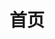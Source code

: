 ---
home: true
icon: home
title: 首页
heroImage: /首页/内心.jpg
;heroFullScreen: true
;bgImage: /首页/绝景3.jpg
;bgImageDark: /首页/绝景3.jpg
;bgImageStyle:
  ;background-attachment: fixed
heroText: 摄影自留地
tagline: 随机漫步 | fool who wandered randomly

highlights:
  - color: #f0f1f2
  - header: 目的地 | Destination
    description: “要一直在路上 还要热泪盈眶”。对于“流浪”两字总是有着过于浪漫的遐想。总想着跑去谁也够不到的地方，没有时光流动的地方。最原始的流浪，不过只是向那乡愁的原型致敬吧。某段岁月里，我们的世界观好像是-只有做了自由的流浪者，才算是拥有完美无缺的人生。
    bgImage: /首页/目的地1加暗.jpg
    bgImageDark: /首页/目的地1加暗.jpg
    bgImageStyle:
      background-repeat: repeat
      background-size: initial
    features:
      - title: 东京
        icon: clipboard-check
        details: 泾渭分明：里东京 | 谁能凭爱意要富士山私有
        link: https://theme-hope.vuejs.press/zh/guide/markdown/others.html#link-check
      - title: 京都
        icon: clipboard-check
        details: 神明
        link: https://theme-hope.vuejs.press/zh/guide/markdown/others.html#link-check
      - title: 大阪
        icon: clipboard-check
        details: 大阪
        link: /destinations/oversea/osaka_1
      - title: 镰仓
        icon: clipboard-check
        details: 镰仓
        link: https://theme-hope.vuejs.press/zh/guide/markdown/others.html#link-check
      - title: 奈良
        icon: clipboard-check
        details: 若草山の鹿
        link: https://theme-hope.vuejs.press/zh/guide/markdown/others.html#link-check
      - title: 香港
        icon: clipboard-check
        details: 白天的庙街
        link: https://theme-hope.vuejs.press/zh/guide/markdown/others.html#link-check
      - title: 杭州
        icon: clipboard-check
        details: 第二故乡 | 我们称之为路的，其实不过是彷徨。
        link: https://theme-hope.vuejs.press/zh/guide/markdown/others.html#link-check
      - title: 上海
        icon: clipboard-check
        details: 我只记得最初只是经过你 去到别的城市 华灯初上 歌舞升平
        link: https://theme-hope.vuejs.press/zh/guide/markdown/others.html#link-check
      - title: 厦门
        icon: clipboard-check
        details: 听见天晴 听见黑暗 听见人潮中 有妳
        link: https://theme-hope.vuejs.press/zh/guide/markdown/others.html#link-check
      - title: 广州
        icon: clipboard-check
        details: 广州
        link: https://theme-hope.vuejs.press/zh/guide/markdown/others.html#link-check        
      - title: 北京
        icon: clipboard-check
        details: 北京
        link: https://theme-hope.vuejs.press/zh/guide/markdown/others.html#link-check
      - title: 西安
        icon: clipboard-check
        details: 西安
        link: https://theme-hope.vuejs.press/zh/guide/markdown/others.html#link-check
      - title: 重庆
        icon: clipboard-check
        details: 重庆
        link: https://theme-hope.vuejs.press/zh/guide/markdown/others.html#link-check
      - title: 敦煌
        icon: clipboard-check
        details: 敦煌
        link: https://theme-hope.vuejs.press/zh/guide/markdown/others.html#link-check
      - title: 南京
        icon: clipboard-check
        details: 你离开了南京，从此没有人和我说话。
        link: https://theme-hope.vuejs.press/zh/guide/markdown/others.html#link-check
      - title: 苏州
        icon: clipboard-check
        details: 苏州
        link: https://theme-hope.vuejs.press/zh/guide/markdown/others.html#link-check   
      - title: 乌镇
        icon: clipboard-check
        details: 乌镇
        link: https://theme-hope.vuejs.press/zh/guide/markdown/others.html#link-check    
      - title: 西递
        icon: clipboard-check
        details: 一生痴绝处，无梦到徽州
        link: https://theme-hope.vuejs.press/zh/guide/markdown/others.html#link-check                     
  - header: 情绪人像 | Portrait
    description: 米蘭.昆德拉說：“這是一個流行離開的世界，而我們都不擅長告別”。
    ;image: /首页/人像3.jpg
    bgImage: /首页/人像3.jpg
    ;bgImageDark: /首页/现场.jpg
    highlights:
      - title: 猫&少女
        icon: dumbbell
        details: 只愿妳曾被这世界温柔相待
        link: https://theme-hope.vuejs.press/zh/guide/advanced/seo.html
      - title: 我想和你虚度时光 比如低头看鱼 比如把茶杯留在桌子上 离开
        icon: sitemap
        details: 我们在/繁星坠落的山谷里/相遇
        link: https://theme-hope.vuejs.press/zh/guide/advanced/sitemap.html

      - title: 要是没有风，你能否听到地球在轴上转
        icon: rss
        details: 你在南方的艳阳里，大雪纷飞
        link: https://theme-hope.vuejs.press/zh/guide/advanced/feed.html

      - title: 早安，陪伴是最长情的告白。
        icon: mobile-screen
        details: 我们都不会说谎 带着行囊到处流浪
        link: https://theme-hope.vuejs.press/zh/guide/advanced/pwa.html

  - header: 现场 | Live
    description: 子泓老师说：这首歌solo的时候，要有恨意。--《I Hate Myself For Loving You》
    ;image: /首页/现场.jpg
    bgImage: /首页/现场.jpg
    bgImageDark: /首页/现场.jpg
    highlights:
      - title: 草莓音乐节
        icon: dumbbell
        details: 太鼓达人马頔
        link: https://theme-hope.vuejs.press/zh/guide/advanced/seo.html

      - title: 西递黄山音乐节
        icon: sitemap
        details: 负离子
        link: https://theme-hope.vuejs.press/zh/guide/advanced/sitemap.html

      - title: 爵士黄楼
        icon: rss
        details:  wonderful
        link: https://theme-hope.vuejs.press/zh/guide/advanced/feed.html

      - title: RealLive
        icon: mobile-screen
        details:  “接下来我想唱首《南山南》，你们都帮我录一下，录给我最心爱的姑娘听。”
        link: https://theme-hope.vuejs.press/zh/guide/advanced/pwa.html

  - header: 街色巷影 | Street
    description: 要对抗流逝，就去问候一个陌生人。城市是一个几百万人一起孤独地生活的地方。
    ;image: /首页/街头3.jpg
    bgImage: /首页/街头3.jpg
    bgImageDark: /首页/街头3.jpg
    highlights:
      - title: 东京-清澄白河
        icon: dumbbell
        details: 清澄白河
        link: https://theme-hope.vuejs.press/zh/guide/advanced/seo.html

      - title: 厦门-中山路
        icon: sitemap
        details: xxxx
        link: https://theme-hope.vuejs.press/zh/guide/advanced/sitemap.html

      - title: 杭州-定安路
        icon: rss
        details: 一条叫百川印象的狗
        link: https://theme-hope.vuejs.press/zh/guide/advanced/feed.html

      - title: 上海-外滩
        icon: mobile-screen
        details: 18年老味道
        link: https://theme-hope.vuejs.press/zh/guide/advanced/pwa.html        

copyright: false
footer: <a href="https://beian.miit.gov.cn" target="_blank">闽ICP备2023005182号-1</a> | <a href="http://www.beian.gov.cn/portal/registerSystemInfo?recordcode=35020302035724" target="_blank">闽公网安备 35020302035724号</a> | MIT 协议, 版权所有 © 2019-present Skywalkervenne
---